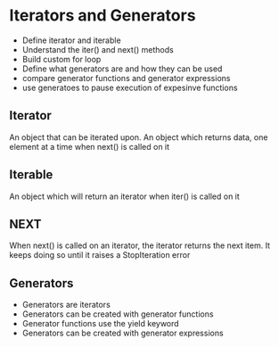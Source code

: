 # Iterators and Generators

- Define iterator and iterable
- Understand the iter() and next() methods
- Build custom for loop
- Define what generators are and how they can be used
- compare generator functions and generator expressions
- use generatoes to pause execution of expesinve functions

## Iterator

An object that can be iterated upon. An object which returns data, one element at a time when next() is called on it

## Iterable

An object which will return an iterator when iter() is called on it

## NEXT

When next() is called on an iterator, the iterator returns the next item. It keeps doing so until it raises a StopIteration error

## Generators
- Generators are iterators
- Generators can be created with generator functions
- Generator functions use the yield keyword
- Generators can be created with generator expressions


